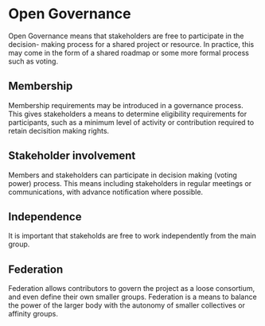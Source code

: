 # Open Governance

Open Governance means that stakeholders are free to participate in the decision- making process for a shared project or resource. In practice, this may come in the form of a shared roadmap or some more formal process such as voting.

## Membership

Membership requirements may be introduced in a governance process. This gives stakeholders a means to determine eligibility requirements for participants, such as a minimum level of activity or contribution required to retain decisition making rights.

## Stakeholder involvement

Members and stakeholders can participate in decision making \(voting power\) process. This means including stakeholders in regular meetings or communications, with advance notification where possible.

## Independence

It is important that stakeholds are free to work independently from the main group.

## Federation

Federation allows contributors to govern the project as a loose consortium, and even define their own smaller groups. Federation is a means to balance the power of the larger body with the autonomy of smaller collectives or affinity groups.

